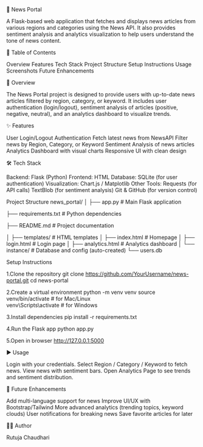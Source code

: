 📰 News Portal

A Flask-based web application that fetches and displays news articles from various regions and categories using the News API. It also provides sentiment analysis and analytics visualization to help users understand the tone of news content.


📖 Table of Contents

Overview
Features
Tech Stack
Project Structure
Setup Instructions
Usage
Screenshots
Future Enhancements

📌 Overview

The News Portal project is designed to provide users with up-to-date news articles filtered by region, category, or keyword. It includes user authentication (login/logout), sentiment analysis of articles (positive, negative, neutral), and an analytics dashboard to visualize trends.


✨ Features

User Login/Logout Authentication
Fetch latest news from NewsAPI
Filter news by Region, Category, or Keyword
Sentiment Analysis of news articles
Analytics Dashboard with visual charts
Responsive UI with clean design


🛠 Tech Stack

Backend: Flask (Python)
Frontend: HTML
Database: SQLite (for user authentication)
Visualization: Chart.js / Matplotlib
Other Tools:
Requests (for API calls)
TextBlob (for sentiment analysis)
Git & GitHub (for version control)


Project Structure
news_portal/
│
├── app.py                # Main Flask application

├── requirements.txt      # Python dependencies

├── README.md             # Project documentation

│
├── templates/            # HTML templates
│   ├── index.html        # Homepage
│   ├── login.html        # Login page
│   ├── analytics.html    # Analytics dashboard
│
└── instance/             # Database and config (auto-created)
    └── users.db


Setup Instructions

1.Clone the repository
git clone https://github.com/YourUsername/news-portal.git
cd news-portal

2.Create a virtual environment
python -m venv venv
source venv/bin/activate     # for Mac/Linux  
venv\Scripts\activate        # for Windows

3.Install dependencies
pip install -r requirements.txt

4.Run the Flask app
python app.py

5.Open in browser
http://127.0.0.1:5000


▶️ Usage

Login with your credentials.
Select Region / Category / Keyword to fetch news.
View news with sentiment bars.
Open Analytics Page to see trends and sentiment distribution.


🚀 Future Enhancements

Add multi-language support for news
Improve UI/UX with Bootstrap/Tailwind
More advanced analytics (trending topics, keyword clouds)
User notifications for breaking news
Save favorite articles for later


👩‍💻 Author

Rutuja Chaudhari



